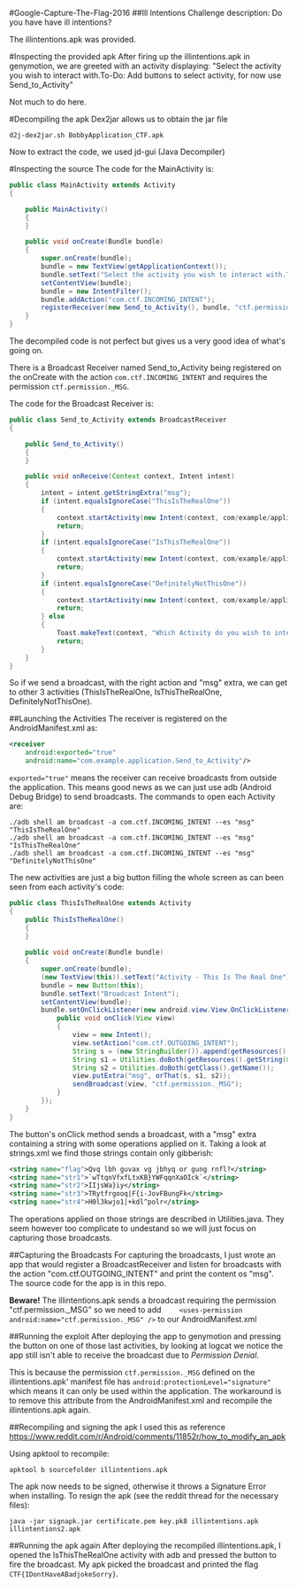 #Google-Capture-The-Flag-2016
##Ill lntentions
Challenge description: Do you have have ill intentions?

The illintentions.apk was provided.

#Inspecting the provided apk
After firing up the illintentions.apk in genymotion, we are greeted with an activity displaying: "Select the activity you wish to interact with.To-Do: Add buttons to select activity, for now use Send_to_Activity"

Not much to do here.

#Decompiling the apk
Dex2jar allows us to obtain the jar file

`d2j-dex2jar.sh BobbyApplication_CTF.apk`

Now to extract the code, we used jd-gui (Java Decompiler)

#Inspecting the source
The code for the MainActivity is:
```java
public class MainActivity extends Activity
{

    public MainActivity()
    {
    }

    public void onCreate(Bundle bundle)
    {
        super.onCreate(bundle);
        bundle = new TextView(getApplicationContext());
        bundle.setText("Select the activity you wish to interact with.To-Do: Add buttons to select activity, for now use Send_to_Activity");
        setContentView(bundle);
        bundle = new IntentFilter();
        bundle.addAction("com.ctf.INCOMING_INTENT");
        registerReceiver(new Send_to_Activity(), bundle, "ctf.permission._MSG", null);
    }
}
```
The decompiled code is not perfect but gives us a very good idea of what's going on.

There is a Broadcast Receiver named Send_to_Activity being registered on the onCreate with the action `com.ctf.INCOMING_INTENT` and requires the permission `ctf.permission._MSG`.

The code for the Broadcast Receiver is:
```java
public class Send_to_Activity extends BroadcastReceiver
{

    public Send_to_Activity()
    {
    }

    public void onReceive(Context context, Intent intent)
    {
        intent = intent.getStringExtra("msg");
        if (intent.equalsIgnoreCase("ThisIsTheRealOne"))
        {
            context.startActivity(new Intent(context, com/example/application/ThisIsTheRealOne));
            return;
        }
        if (intent.equalsIgnoreCase("IsThisTheRealOne"))
        {
            context.startActivity(new Intent(context, com/example/application/IsThisTheRealOne));
            return;
        }
        if (intent.equalsIgnoreCase("DefinitelyNotThisOne"))
        {
            context.startActivity(new Intent(context, com/example/application/DefinitelyNotThisOne));
            return;
        } else
        {
            Toast.makeText(context, "Which Activity do you wish to interact with?", 1).show();
            return;
        }
    }
}
```

So if we send a broadcast, with the right action and "msg" extra, we can get to other 3 activities (ThisIsTheRealOne, IsThisTheRealOne, DefinitelyNotThisOne).

##Launching the Activities
The receiver is registered on the AndroidManifest.xml as:
```xml
<receiver 
	android:exported="true"
	android:name="com.example.application.Send_to_Activity"/>
```

`exported="true"` means the receiver can receive broadcasts from outside the application. This means good news as we can just use adb (Android Debug Bridge) to send broadcasts. The commands to open each Activity are:
```
./adb shell am broadcast -a com.ctf.INCOMING_INTENT --es "msg" "ThisIsTheRealOne"
./adb shell am broadcast -a com.ctf.INCOMING_INTENT --es "msg" "IsThisTheRealOne"
./adb shell am broadcast -a com.ctf.INCOMING_INTENT --es "msg" "DefinitelyNotThisOne"
```

The new activities are just a big button filling the whole screen as can been seen from each activity's code:
```java
public class ThisIsTheRealOne extends Activity
{
    public ThisIsTheRealOne()
    {
    }
    
    public void onCreate(Bundle bundle)
    {
        super.onCreate(bundle);
        (new TextView(this)).setText("Activity - This Is The Real One");
        bundle = new Button(this);
        bundle.setText("Broadcast Intent");
        setContentView(bundle);
        bundle.setOnClickListener(new android.view.View.OnClickListener() {
            public void onClick(View view)
            {
                view = new Intent();
                view.setAction("com.ctf.OUTGOING_INTENT");
                String s = (new StringBuilder()).append(getResources().getString(0x7f030006)).append("YSmks").toString();
                String s1 = Utilities.doBoth(getResources().getString(0x7f030002));
                String s2 = Utilities.doBoth(getClass().getName());
                view.putExtra("msg", orThat(s, s1, s2));
                sendBroadcast(view, "ctf.permission._MSG");
            }
        });
    }
}
```

The button's onClick method sends a broadcast, with a "msg" extra containing a string with some operations applied on it.
Taking a look at strings.xml we find those strings contain only gibberish:
```xml
<string name="flag">Qvq lbh guvax vg jbhyq or gung rnfl?</string>
<string name="str1">`wTtqnVfxfLtxKB}YWFqqnXaOIck`</string>
<string name="str2">IIjsWa}iy</string>
<string name="str3">TRytfrgooq|F{i-JovFBungFk</string>
<string name="str4">H0l3kwjo1|+kdl^polr</string> 
```

The operations applied on those strings are described in Utilities.java. They seem however too complicate to undestand so we will just focus on capturing those broadcasts.

##Capturing the Broadcasts
For capturing the broadcasts, I just wrote an app that would register a BroadcastReceiver and listen for broadcasts with the action "com.ctf.OUTGOING_INTENT" and print the content os "msg".
The source code for the app is in this repo.

**Beware!** The illintentions.apk sends a broadcast requiring the permission "ctf.permission._MSG" so we need to add `    <uses-permission android:name="ctf.permission._MSG" />` to our AndroidManifest.xml

##Running the exploit
After deploying  the app to genymotion and pressing the button on one of those last activities, by looking at logcat we notice the app still isn't able to receive the broadcast due to *Permission Denial*.

This is because the permission `ctf.permission._MSG` defined on the illintentions.apk' manifest file has `android:protectionLevel="signature"` which means it can only be used within the application. The workaround is to remove this attribute from the AndroidManifest.xml and recompile the illintentions.apk again.

##Recompiling and signing the apk
I used this as reference https://www.reddit.com/r/Android/comments/11852r/how_to_modify_an_apk

Using apktool to recompile:
```
apktool b sourcefolder illintentions.apk
```

The apk now needs to be signed, otherwise it throws a Signature Error when installing. To resign the apk (see the reddit thread for the necessary files):
```
java -jar signapk.jar certificate.pem key.pk8 illintentions.apk illintentions2.apk
```

##Running the apk again
After deploying the recompiled illintentions.apk, I opened the IsThisTheRealOne activity with adb and pressed the button to fire the broadcast. My apk picked the broadcast and printed the flag `CTF{IDontHaveABadjokeSorry}`.
